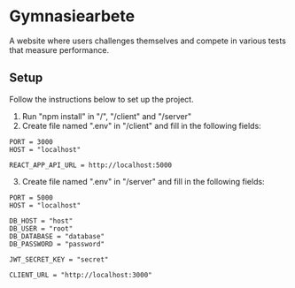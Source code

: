 # Gymnasiearbete
A website where users challenges themselves and compete in various tests that measure performance.

## Setup
Follow the instructions below to set up the project.
1. Run "npm install" in "/", "/client" and "/server"
2. Create file named ".env" in "/client" and fill in the following fields:
```env
PORT = 3000
HOST = "localhost"

REACT_APP_API_URL = http://localhost:5000
```
3. Create file named ".env" in "/server" and fill in the following fields:
```env
PORT = 5000
HOST = "localhost"

DB_HOST = "host"
DB_USER = "root"
DB_DATABASE = "database"
DB_PASSWORD = "password"

JWT_SECRET_KEY = "secret"

CLIENT_URL = "http://localhost:3000"
```
